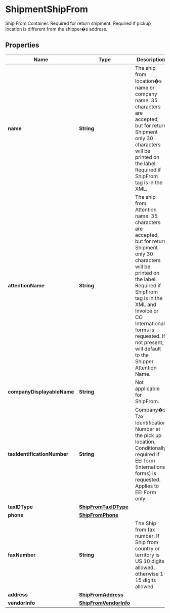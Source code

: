 

# ShipmentShipFrom

Ship From Container.  Required for return shipment.   Required if pickup location is different from the shipper�s address.

## Properties

| Name | Type | Description | Notes |
|------------ | ------------- | ------------- | -------------|
|**name** | **String** | The ship from location�s name or company name.  35 characters are accepted, but for return Shipment only 30 characters will be printed on the label.  Required if ShipFrom tag is in the XML. |  |
|**attentionName** | **String** | The ship from Attention name.  35 characters are accepted, but for return Shipment only 30 characters will be printed on the label.  Required if ShipFrom tag is in the XML and Invoice or CO International forms is requested. If not present, will default to the Shipper Attention Name. |  [optional] |
|**companyDisplayableName** | **String** | Not applicable for ShipFrom. |  [optional] |
|**taxIdentificationNumber** | **String** | Company�s Tax Identification Number at the pick up location.  Conditionally required if EEI form (International forms) is requested.  Applies to EEI Form only. |  [optional] |
|**taxIDType** | [**ShipFromTaxIDType**](ShipFromTaxIDType.md) |  |  [optional] |
|**phone** | [**ShipFromPhone**](ShipFromPhone.md) |  |  [optional] |
|**faxNumber** | **String** | The Ship from fax number.  If Ship from country or territory is US 10 digits allowed, otherwise 1-15 digits allowed. |  [optional] |
|**address** | [**ShipFromAddress**](ShipFromAddress.md) |  |  |
|**vendorInfo** | [**ShipFromVendorInfo**](ShipFromVendorInfo.md) |  |  [optional] |



